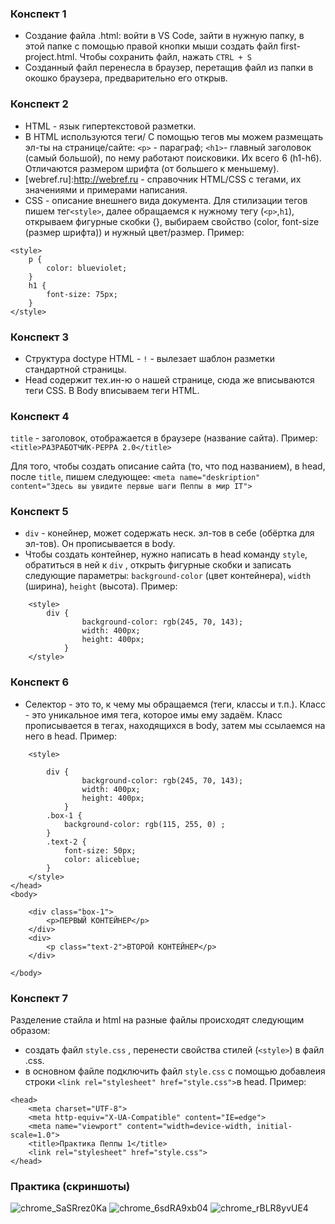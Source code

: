 ### Конспект 1
- Создание файла .html: войти в VS Code, зайти в нужную папку, в этой папке с помощью правой кнопки мыши создать файл first-project.html. Чтобы сохранить файл, нажать `CTRL + S`
- Созданный файл перенесла в браузер, перетащив файл из папки в окошко браузера, предварительно его открыв.  

### Конспект 2
- HTML - язык гипертекстовой разметки.
- В HTML используются теги/ С помощью тегов мы можем размещать эл-ты на странице/сайте:
`<p>` - параграф;
`<h1>`- главный заголовок (самый большой), по нему работают поисковики. Их всего 6 (h1-h6). Отличаются размером шрифта (от большего к меньшему).
- [webref.ru]:http://webref.ru - справочник HTML/CSS с тегами, их значениями и примерами написания.
- CSS - описание внешнего вида документа. Для стилизации тегов пишем тег`<style>`, далее обращаемся к нужному тегу (`<p>`,`h1`), открываем фигурные скобки {}, выбираем свойство (color, font-size (размер шрифта)) и нужный цвет/размер. Пример: 
```
<style>
    p {
        color: blueviolet;
    }
    h1 {
        font-size: 75px;
    }
</style> 
```

### Конспект 3
- Структура doctype HTML - `!` - вылезает шаблон разметки стандартной страницы. 
- Head  содержит тех.ин-ю о нашей странице, сюда же вписываются теги CSS. В Body вписываем теги HTML. 

### Конспект 4 
`title` -  заголовок, отображается в браузере (название сайта). Пример:
`<title>РАЗРАБОТЧИК-PEPPA 2.0</title>`

Для того, чтобы создать описание сайта (то, что под названием), в head, после `title`, пишем следующее: 
`<meta name="deskription" content="Здесь вы увидите первые шаги Пеппы в мир IT">`

### Конспект 5
- `div` - конейнер, может содержать неск. эл-тов в себе (обёртка для эл-тов). Он прописывается в body.
-  Чтобы создать контейнер, нужно написать в head команду `style`, обратиться в ней к `div` , открыть фигурные скобки и записать следующие параметры: `background-color` (цвет контейнера), `width` (ширина), `height` (высота). Пример:
```
    <style>
        div {
                background-color: rgb(245, 70, 143);
                width: 400px;
                height: 400px;
            }
    </style>
```
### Конспект 6
- Селектор - это то, к чему мы обращаемся (теги, классы и т.п.). Класс - это уникальное имя тега, которое имы ему задаём. Класс прописывается в тегах, находящихся в body, затем мы ссылаемся на него в head. Пример:
```
    <style>

        div {
                background-color: rgb(245, 70, 143);
                width: 400px;
                height: 400px;
            }
        .box-1 {
            background-color: rgb(115, 255, 0) ;
        }
        .text-2 {
            font-size: 50px;
            color: aliceblue;
        }
    </style>
</head>
<body>

    <div class="box-1">
        <p>ПЕРВЫЙ КОНТЕЙНЕР</p>
    </div>
    <div>
        <p class="text-2">ВТОРОЙ КОНТЕЙНЕР</p>
    </div>
    
</body>
```
### Конспект 7
Разделение стайла и html на разные файлы происходят следующим образом: 
- создать файл `style.css` , перенести свойства стилей (`<style>`) в файл .css. 
-  в основном файле подключить файл `style.css` с помощью добавлеия строки `<link rel="stylesheet" href="style.css">`в head.
Пример:
```
<head>
    <meta charset="UTF-8">
    <meta http-equiv="X-UA-Compatible" content="IE=edge">
    <meta name="viewport" content="width=device-width, initial-scale=1.0">
    <title>Практика Пеппы 1</title>
    <link rel="stylesheet" href="style.css">
</head>
```
### Практика (скриншоты)
![chrome_SaSRrez0Ka](https://user-images.githubusercontent.com/109949290/181020718-361a3aca-7948-4abb-9923-e7b1b211dabd.png)
![chrome_6sdRA9xb04](https://user-images.githubusercontent.com/109949290/181020725-5234c475-7caa-42ba-a870-6e6e9d1d1e3f.png)
![chrome_rBLR8yvUE4](https://user-images.githubusercontent.com/109949290/181020736-6b0e8a5f-72d7-4ee3-9795-a97855db1b8a.png)